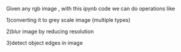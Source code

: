 Given any rgb image , with this ipynb code we can do operations like

1)converting it to grey scale image (multiple types)

2)blur image by reducing resolution

3)detect object edges in image
